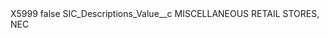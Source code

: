 <?xml version="1.0" encoding="UTF-8"?>
<CustomMetadata xmlns="http://soap.sforce.com/2006/04/metadata" xmlns:xsi="http://www.w3.org/2001/XMLSchema-instance" xmlns:xsd="http://www.w3.org/2001/XMLSchema">
    <label>X5999</label>
    <protected>false</protected>
    <values>
        <field>SIC_Descriptions_Value__c</field>
        <value xsi:type="xsd:string">MISCELLANEOUS RETAIL STORES, NEC</value>
    </values>
</CustomMetadata>
